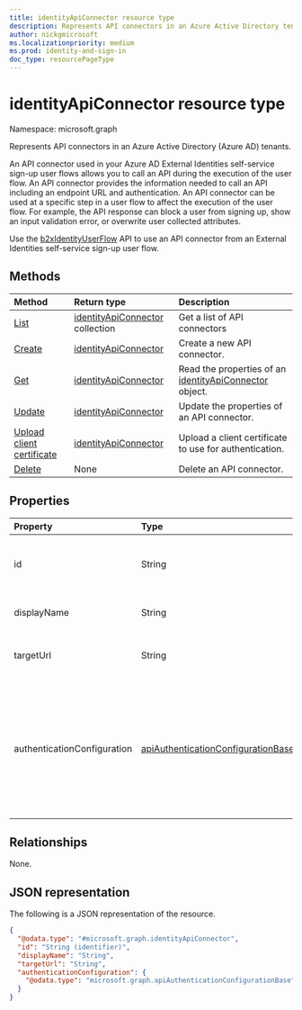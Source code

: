 ```yaml
---
title: identityApiConnector resource type
description: Represents API connectors in an Azure Active Directory tenant.
author: nickgmicrosoft
ms.localizationpriority: medium
ms.prod: identity-and-sign-in
doc_type: resourcePageType
---
```


# identityApiConnector resource type

Namespace: microsoft.graph

Represents API connectors in an Azure Active Directory (Azure AD) tenants.

An API connector used in your Azure AD External Identities self-service sign-up user flows allows you to call an API during the execution of the user flow. An API connector provides the information needed to call an API including an endpoint URL and authentication. An API connector can be used at a specific step in a user flow to affect the execution of the user flow. For example, the API response can block a user from signing up, show an input validation error, or overwrite user collected attributes.

Use the [b2xIdentityUserFlow](b2xidentityuserflow.md) API to use an API connector from an External Identities self-service sign-up user flow.

## Methods

| Method                                                                              | Return type                                                             | Description                                                                                    |
| :---------------------------------------------------------------------------------- | :---------------------------------------------------------------------- | :--------------------------------------------------------------------------------------------- |
| [List](../api/identityapiconnector-list.md)                                         | [identityApiConnector](../resources/identityapiconnector.md) collection | Get a list of API connectors                                                                   |
| [Create](../api/identityapiconnector-create.md)                                     | [identityApiConnector](identityapiconnector.md)                         | Create a new API connector.                                                                    |
| [Get](../api/identityapiconnector-get.md)                                           | [identityApiConnector](identityapiconnector.md)                         | Read the properties of an [identityApiConnector](../resources/identityapiconnector.md) object. |
| [Update](../api/identityapiconnector-update.md)                                     | [identityApiConnector](identityapiconnector.md)                         | Update the properties of an API connector.                                                     |
| [Upload client certificate](../api/identityapiconnector-uploadclientcertificate.md) | [identityApiConnector](identityapiconnector.md)                         | Upload a client certificate to use for authentication.                                         |
| [Delete](../api/identityapiconnector-delete.md)                                     | None                                                                    | Delete an API connector.                                                                       |

## Properties

| Property                    | Type                                                                                     | Description                                                                                                                                  |
| :-------------------------- | :--------------------------------------------------------------------------------------- | :------------------------------------------------------------------------------------------------------------------------------------------- |
| id                          | String                                                                                   | The randomly generated identifier of the API connector.                                                                                      |
| displayName                 | String                                                                                   | The name of the API connector.                                                                                                               |
| targetUrl                   | String                                                                                   | The URL of the API endpoint to call.                                                                                                         |
| authenticationConfiguration | [apiAuthenticationConfigurationBase](../resources/apiauthenticationconfigurationbase.md) | The object which describes the authentication configuration details for calling the API. Basic and PKCS 12 client certificate are supported. |

## Relationships

None.

## JSON representation

The following is a JSON representation of the resource.

<!-- {
  "blockType": "resource",
  "keyProperty": "id",
  "@odata.type": "microsoft.graph.identityApiConnector",
  "openType": false
}
-->

```json
{
  "@odata.type": "#microsoft.graph.identityApiConnector",
  "id": "String (identifier)",
  "displayName": "String",
  "targetUrl": "String",
  "authenticationConfiguration": {
    "@odata.type": "microsoft.graph.apiAuthenticationConfigurationBase"
  }
}
```
